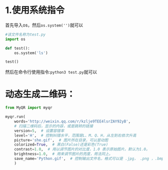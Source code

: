 # 1.使用系统指令
首先导入os，然后`os.system('')`就可以
```python
#该文件名称为test.py
import os

def test():
    os.system('ls')

test()
```
然后在命令行使用指令:`python3 test.py`就可以 
# 动态生成二维码：
```python
from MyQR import myqr

myqr.run(
    words='http://weixin.qq.com/r/kzlje9TEE4lsrZAY92yB',
    # 扫描二维码后，显示的内容，或是跳转的链接
    version=5,  # 设置容错率
    level='H',  # 控制纠错水平，范围是L、M、Q、H，从左到右依次升高
    picture='she.gif',  # 图片所在目录，可以是动图
    colorized=True,  # 黑白(False)还是彩色(True)
    contrast=1.0,  # 用以调节图片的对比度，1.0 表示原始图片。默认为1.0。
    brightness=1.0,  # 用来调节图片的亮度，用法同上。
    save_name='Python.gif',  # 控制输出文件名，格式可以是 .jpg， .png ，.bmp ，.gif
    )
```